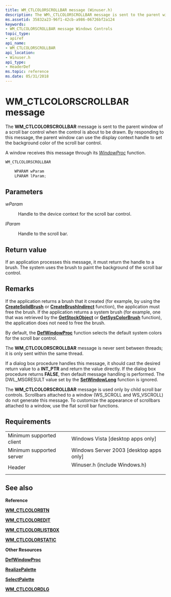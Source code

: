 ```yaml
---
title: WM_CTLCOLORSCROLLBAR message (Winuser.h)
description: The WM\_CTLCOLORSCROLLBAR message is sent to the parent window of a scroll bar control when the control is about to be drawn.
ms.assetid: 35832a23-96f1-42cb-a986-06726bf2a124
keywords:
- WM_CTLCOLORSCROLLBAR message Windows Controls
topic_type:
- apiref
api_name:
- WM_CTLCOLORSCROLLBAR
api_location:
- Winuser.h
api_type:
- HeaderDef
ms.topic: reference
ms.date: 05/31/2018
---
```


# WM\_CTLCOLORSCROLLBAR message

The **WM\_CTLCOLORSCROLLBAR** message is sent to the parent window of a scroll bar control when the control is about to be drawn. By responding to this message, the parent window can use the display context handle to set the background color of the scroll bar control.

A window receives this message through its [*WindowProc*](/previous-versions/windows/desktop/legacy/ms633573(v=vs.85)) function.


```C++
WM_CTLCOLORSCROLLBAR

    WPARAM wParam
    LPARAM lParam; 
```



## Parameters

<dl> <dt>

*wParam* 
</dt> <dd>

Handle to the device context for the scroll bar control.

</dd> <dt>

*lParam* 
</dt> <dd>

Handle to the scroll bar.

</dd> </dl>

## Return value

If an application processes this message, it must return the handle to a brush. The system uses the brush to paint the background of the scroll bar control.

## Remarks

If the application returns a brush that it created (for example, by using the [**CreateSolidBrush**](/windows/desktop/api/wingdi/nf-wingdi-createsolidbrush) or [**CreateBrushIndirect**](/windows/desktop/api/wingdi/nf-wingdi-createbrushindirect) function), the application must free the brush. If the application returns a system brush (for example, one that was retrieved by the [**GetStockObject**](/windows/desktop/api/wingdi/nf-wingdi-getstockobject) or [**GetSysColorBrush**](/windows/desktop/api/winuser/nf-winuser-getsyscolorbrush) function), the application does not need to free the brush.

By default, the [**DefWindowProc**](/windows/desktop/api/winuser/nf-winuser-defwindowproca) function selects the default system colors for the scroll bar control.

The **WM\_CTLCOLORSCROLLBAR** message is never sent between threads; it is only sent within the same thread.

If a dialog box procedure handles this message, it should cast the desired return value to a **INT\_PTR** and return the value directly. If the dialog box procedure returns **FALSE**, then default message handling is performed. The DWL\_MSGRESULT value set by the [**SetWindowLong**](/windows/desktop/api/winuser/nf-winuser-setwindowlonga) function is ignored.

The **WM\_CTLCOLORSCROLLBAR** message is used only by child scroll bar controls. Scrollbars attached to a window (WS\_SCROLL and WS\_VSCROLL) do not generate this message. To customize the appearance of scrollbars attached to a window, use the flat scroll bar functions.

## Requirements



|                                     |                                                                                                          |
|-------------------------------------|----------------------------------------------------------------------------------------------------------|
| Minimum supported client<br/> | Windows Vista \[desktop apps only\]<br/>                                                           |
| Minimum supported server<br/> | Windows Server 2003 \[desktop apps only\]<br/>                                                     |
| Header<br/>                   | <dl> <dt>Winuser.h (include Windows.h)</dt> </dl> |



## See also

<dl> <dt>

**Reference**
</dt> <dt>

[**WM\_CTLCOLORBTN**](wm-ctlcolorbtn.md)
</dt> <dt>

[**WM\_CTLCOLOREDIT**](wm-ctlcoloredit.md)
</dt> <dt>

[**WM\_CTLCOLORLISTBOX**](wm-ctlcolorlistbox.md)
</dt> <dt>

[**WM\_CTLCOLORSTATIC**](wm-ctlcolorstatic.md)
</dt> <dt>

**Other Resources**
</dt> <dt>

[**DefWindowProc**](/windows/desktop/api/winuser/nf-winuser-defwindowproca)
</dt> <dt>

[**RealizePalette**](/windows/desktop/api/wingdi/nf-wingdi-realizepalette)
</dt> <dt>

[**SelectPalette**](/windows/desktop/api/wingdi/nf-wingdi-selectpalette)
</dt> <dt>

[**WM\_CTLCOLORDLG**](/windows/desktop/dlgbox/wm-ctlcolordlg)
</dt> </dl>

 

